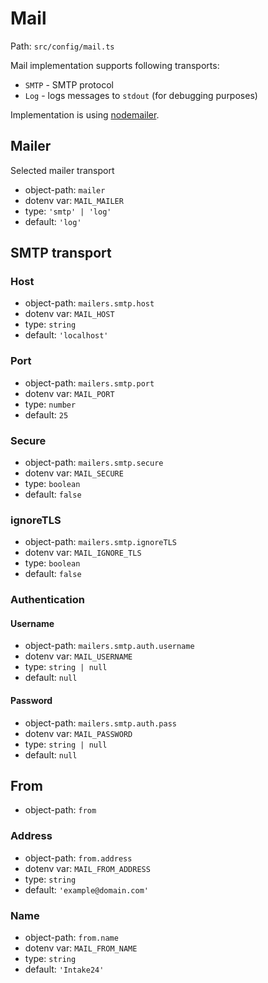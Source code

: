 # Mail

Path: `src/config/mail.ts`

Mail implementation supports following transports:

* `SMTP` - SMTP protocol
* `Log` - logs messages to `stdout` (for debugging purposes)

Implementation is using [nodemailer](https://nodemailer.com).

## Mailer

Selected mailer transport

* object-path: `mailer`
* dotenv var: `MAIL_MAILER`
* type: `'smtp' | 'log'`
* default: `'log'`

## SMTP transport

### Host

* object-path: `mailers.smtp.host`
* dotenv var: `MAIL_HOST`
* type: `string`
* default: `'localhost'`

### Port

* object-path: `mailers.smtp.port`
* dotenv var: `MAIL_PORT`
* type: `number`
* default: `25`

### Secure

* object-path: `mailers.smtp.secure`
* dotenv var: `MAIL_SECURE`
* type: `boolean`
* default: `false`

### ignoreTLS

* object-path: `mailers.smtp.ignoreTLS`
* dotenv var: `MAIL_IGNORE_TLS`
* type: `boolean`
* default: `false`

### Authentication

#### Username

* object-path: `mailers.smtp.auth.username`
* dotenv var: `MAIL_USERNAME`
* type: `string | null`
* default: `null`

#### Password

* object-path: `mailers.smtp.auth.pass`
* dotenv var: `MAIL_PASSWORD`
* type: `string | null`
* default: `null`

## From

* object-path: `from`

### Address

* object-path: `from.address`
* dotenv var: `MAIL_FROM_ADDRESS`
* type: `string`
* default: `'example@domain.com'`

### Name

* object-path: `from.name`
* dotenv var: `MAIL_FROM_NAME`
* type: `string`
* default: `'Intake24'`
